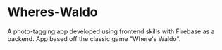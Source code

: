 # Wheres-Waldo
A photo-tagging app developed using frontend skills with Firebase as a backend. App based off the classic game "Where's Waldo".
